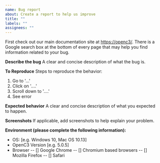 ```yaml
---
name: Bug report
about: Create a report to help us improve
title: ""
labels: ""
assignees: ""
---
```


First check out our main documentation site at [https://openc3/](https://openc3.com/). There is a Google search box at the bottom of every page that may help you find information related to your bug.

**Describe the bug**
A clear and concise description of what the bug is.

**To Reproduce**
Steps to reproduce the behavior:

1. Go to '...'
2. Click on '....'
3. Scroll down to '....'
4. See error

**Expected behavior**
A clear and concise description of what you expected to happen.

**Screenshots**
If applicable, add screenshots to help explain your problem.

**Environment (please complete the following information):**

- OS: [e.g. Windows 10, Mac OS 10.13]
- OpenC3 Version [e.g. 5.0.5]
- Browser
  -- [] Google Chrome
  -- [] Chromium based browsers
  -- [] Mozilla Firefox
  -- [] Safari
